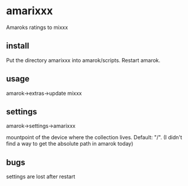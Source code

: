 amarixxx
========

Amaroks ratings to mixxx


## install

Put the directory amarixxx into amarok/scripts.
Restart amarok.

## usage

amarok->extras->update mixxx

## settings

amarok->settings->amarixxx

mountpoint of the device where the collection lives. Default: "/".
(I didn't find a way to get the absolute path in amarok today)

## bugs
settings are lost after restart